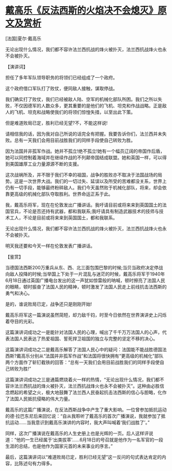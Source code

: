 # [戴高乐《反法西斯的火焰决不会熄灭》原文及赏析](https://www.vrrw.net/wx/14627.html)

[法国]夏尔·戴高乐

无论出现什么情况，我们都不容许法兰西抗战的烽火被扑灭，法兰西抗战烽火也永不会被扑灭。

【演讲词】

担任了多年军队领导职务的将领们已经组成了一个政府。

这个政府借口军队打了败仗，便同敌人接触，谋取停战。

我们确实打了败仗，我们已经被敌人陆、空军的机械化部队所困。我们之所以失败，不仅因德军的人数众多，更其重要的是他们的飞机、坦克和作战战略。正是敌人的飞机、坦克和战略使我们的将领们惊惶失措，以至出此下策。

但是难道败局已定，胜利已经无望?不，不能这样说!

请相信我的话，因为我对自己所说的话完全有把握。我要告诉你们，法兰西并未失败。总有一天我们会用目前战胜我们的同样手段使自己转败为胜。

因为法国并非孤军作战。她并不孤立!绝不孤立!她有一个幅员辽阔的帝国作后盾，她可以同控制着海域并在继续作战的不列颠帝国结成联盟。她和英国一样，可以得到美国雄厚工业力量源源不断的支援。

这次战祸所及，并不限于我们不幸的祖国，战争的胜败亦不取决于法国战场的局势。这是一次世界大战。我们的一切过失、延误以及所受的苦难都没关系，世界上仍有一切手段，能够最终粉碎敌人。我们今天虽然败于机械化部队，将来，却会依靠更高级的机械化部队夺取胜利。世界命运正系于此。

我，戴高乐将军，现在在伦敦发出广播讲话。我吁请目前或将来来到英国国土的法国官兵，不论是否还持有武器，都和我联系;我吁请具有制造武器技术的技师与技术工人，不论是目前或将来来到英国国土，都和我联系。

无论出现什么情况，我们都不容许法兰西抗战的烽火被扑灭，法兰西抗战烽火也永不会被扑灭。

明天我还要和今天一样在伦敦发表广播讲话。



【鉴赏】

当德国法西斯200万重兵从东、西、北三面包围巴黎的时候;当贝当政府决定停战向敌人投降的时候;当举国上下处于一片混乱与迷茫的时候，戴高乐将军于1940年6月18日通过英国广播电台发出的这一声犹如惊雷般的呐喊，顿时擦亮了法国人民的眼睛，顿时振奋了法国人民的精神，顿时激发了法国人民走上前线抗击法西斯的勇气和决心。

是的，谁说败局已定，战争还只是刚刚开始!

戴高乐将军这一篇演说虽然简短，却力敌千钧，时至今日依然在世界演讲史上闪烁着夺目的光彩。

这篇演讲词成功之一是能针对法国人民的心理，喊出了千千万万法国人的心声，代表法国人民表达了热爱祖国、誓死捍卫祖国的独立与完整的坚定不移的决心。

这篇演讲词成功之二是戴高乐解答了法国人民心中的疑问：法国能不能战胜德国法西斯?戴高乐分别从“法国并非孤军作战”和法国将很快拥有“更高级的机械化”部队两个方面作了斩钉截铁的回答：“总有一天我们会用目前战胜我们的同样手段使自己转败为胜!”

这篇演讲词成功之三是通篇燃烧着火一样的热情，“无论出现什么情况，我们都不容许法兰西抗战的烽火被扑灭，法兰西抗战烽火也永不会被扑灭”。这种由必胜信念燃起的希望之火，极大地鼓舞了法兰西人民奋起抗击法西斯的信心与胆略，化作了法国人民抵抗侵略的伟大力量。

戴高乐的这篇广播演说，在反法西斯战争中产生了重大影响。一位曾参加抵抗运动的德·拉巴东尼后来回忆说：“自从我聆听了戴高乐的首次广播演说，我就参加了抵抗运动……当我意识到戴高乐演讲的内容时，我大声叫喊着‘我们战胜了’。”

同样，这次广播演说在戴高乐的人生史册上也是光辉的一页。后人这样评说道：“他的一生已经属于‘出类拔萃’……6月18日的号召就是他作为一名军官的一段生涯的总结，也是他作为国家元首的未来事业的序言。”

最后，这篇演讲词以“难道败局已定，胜利已经无望”这一反问的句式表达肯定的内容，比陈述句有力得多。

